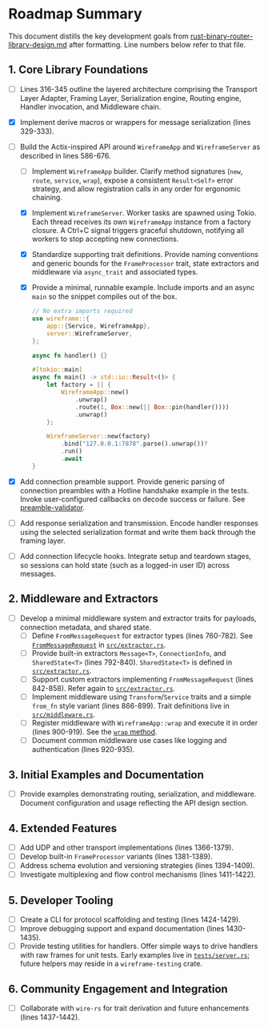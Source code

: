 # Roadmap Summary

This document distills the key development goals from
[rust-binary-router-library-design.md](rust-binary-router-library-design.md)
after formatting. Line numbers below refer to that file.

## 1. Core Library Foundations

- [ ] Lines 316-345 outline the layered architecture comprising the Transport
  Layer Adapter, Framing Layer, Serialization engine, Routing engine, Handler
  invocation, and Middleware chain.

- [x] Implement derive macros or wrappers for message serialization (lines
  329-333).

- [ ] Build the Actix-inspired API around `WireframeApp` and `WireframeServer`
  as described in lines 586-676.

  - [ ] Implement `WireframeApp` builder. Clarify method signatures (`new`,
    `route`, `service`, `wrap`), expose a consistent `Result<Self>` error
    strategy, and allow registration calls in any order for ergonomic chaining.

  - [x] Implement `WireframeServer`. Worker tasks are spawned using Tokio. Each
    thread receives its own `WireframeApp` instance from a factory closure. A
    Ctrl+C signal triggers graceful shutdown, notifying all workers to stop
    accepting new connections.

  - [x] Standardize supporting trait definitions. Provide naming conventions and
    generic bounds for the `FrameProcessor` trait, state extractors and
    middleware via `async_trait` and associated types.

  - [x] Provide a minimal, runnable example. Include imports and an async `main`
    so the snippet compiles out of the box.

    ```rust
    // No extra imports required
    use wireframe::{
        app::{Service, WireframeApp},
        server::WireframeServer,
    };

    async fn handler() {}

    #[tokio::main]
    async fn main() -> std::io::Result<()> {
        let factory = || {
            WireframeApp::new()
                .unwrap()
                .route(1, Box::new(|| Box::pin(handler())))
                .unwrap()
        };

        WireframeServer::new(factory)
            .bind("127.0.0.1:7878".parse().unwrap())?
            .run()
            .await
    }
    ```

- [x] Add connection preamble support. Provide generic parsing of connection
  preambles with a Hotline handshake example in the tests. Invoke
  user-configured callbacks on decode success or failure. See
  [preamble-validator](preamble-validator.md).

- [ ] Add response serialization and transmission. Encode handler responses
  using the selected serialization format and write them back through the
  framing layer.

- [ ] Add connection lifecycle hooks. Integrate setup and teardown stages, so
  sessions can hold state (such as a logged-in user ID) across messages.

## 2. Middleware and Extractors

- [ ] Develop a minimal middleware system and extractor traits for payloads,
  connection metadata, and shared state.
  - [ ] Define `FromMessageRequest` for extractor types (lines 760-782). See
    [`FromMessageRequest`][from-message-request] in
    [`src/extractor.rs`](../src/extractor.rs).
  - [ ] Provide built-in extractors `Message<T>`, `ConnectionInfo`, and
    `SharedState<T>` (lines 792-840). `SharedState<T>` is defined in
    [`src/extractor.rs`](../src/extractor.rs#L54-L87).
  - [ ] Support custom extractors implementing `FromMessageRequest` (lines
    842-858). Refer again to [`src/extractor.rs`](../src/extractor.rs#L39-L52).
  - [ ] Implement middleware using `Transform`/`Service` traits and a simple
    `from_fn` style variant (lines 866-899). Trait definitions live in
    [`src/middleware.rs`](../src/middleware.rs#L71-L84).
  - [ ] Register middleware with `WireframeApp::wrap` and execute it in order
    (lines 900-919). See the [`wrap` method](../src/app.rs#L73-L84).
  - [ ] Document common middleware use cases like logging and authentication
    (lines 920-935).

## 3. Initial Examples and Documentation

- [ ] Provide examples demonstrating routing, serialization, and middleware.
  Document configuration and usage reflecting the API design section.

## 4. Extended Features

- [ ] Add UDP and other transport implementations (lines 1366-1379).
- [ ] Develop built-in `FrameProcessor` variants (lines 1381-1389).
- [ ] Address schema evolution and versioning strategies (lines 1394-1409).
- [ ] Investigate multiplexing and flow control mechanisms (lines 1411-1422).

## 5. Developer Tooling

- [ ] Create a CLI for protocol scaffolding and testing (lines 1424-1429).
- [ ] Improve debugging support and expand documentation (lines 1430-1435).
- [ ] Provide testing utilities for handlers. Offer simple ways to drive
  handlers with raw frames for unit tests. Early examples live in
  [`tests/server.rs`](../tests/server.rs); future helpers may reside in a
  `wireframe-testing` crate.

## 6. Community Engagement and Integration

- [ ] Collaborate with `wire-rs` for trait derivation and future enhancements
  (lines 1437-1442).

[from-message-request]: ../src/extractor.rs#L39-L52
